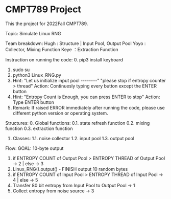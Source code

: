 # CMPT789 Project
This the project for 2022Fall CMPT789.

Topic:
Simulate Linux RNG

Team breakdown:
Hugh : Structure | Input Pool, Output Pool
Yoyo : Collector, Mixing Function
Keye ：Extraction Function

Instruction on running the code:
0. pip3 install keyboard
1. sudo su
2. python3 Linux_RNG.py
3. Hint:   "Let us initialize input pool --------"
           "please stop if entropy counter > thread"
   Action: Continuesly typing every button except the ENTER button
4. Hint:   "Entropy Count is Enough, you can press ENTER to stop"
   Action: Type ENTER button
5. Remark: If raised ERROR immediately after running the code, please use different python version or operating system.

Structures:
0. Global functions:
   0.1. state refresh function
   0.2. mixing function
   0.3. extraction function
1. Classes:
   1.1. noise collector
   1.2. input pool
   1.3. output pool
   
Flow:
GOAL: 10-byte output
1. if ENTROPY COUNT of Output Pool > ENTROPY THREAD of Output Pool -> 2 | else -> 3
2. Linux_RNG().output() - FINISH output 10 random bytes
3. if ENTROPY COUNT of Input Pool > ENTROPY THREAD of Input Pool -> 4 | else -> 5
4. Transfer 80 bit entropy from Input Pool to Output Pool -> 1
5. Collect entropy from noise source -> 3
   

